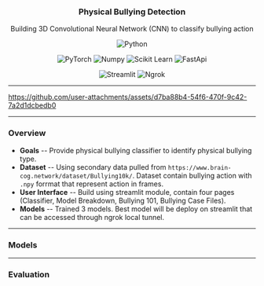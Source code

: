 <p align="center">
  <h3 align="center">Physical Bullying Detection</h3>
</p>


<p align="center">
  Building 3D Convolutional Neural Network (CNN) to classify bullying action
</p>

<p align="center">
    <img alt="Python" title="Python" src="https://img.shields.io/badge/python-3670A0?style=for-the-badge&logo=python&logoColor=ffdd54"/>
</p>

<p align="center">
    <img alt="PyTorch" src="https://img.shields.io/badge/PyTorch-ee4c2c?logo=pytorch&logoColor=white">
  <img alt="Numpy" title="Numpy" src="https://img.shields.io/badge/NumPy-4DABCF?logo=numpy&logoColor=fff"/>
    <img alt="Scikit Learn" title="Scikit Learn" src="https://img.shields.io/badge/Scikit%20Learn-F38020?logo=scikitlearn&logoColor=white"/>
  <img alt="FastApi" src="https://img.shields.io/badge/FastAPI-009485.svg?logo=fastapi&logoColor=white">
</p>

<p align="center">
    <img alt="Streamlit" title="Streamlit" src="https://img.shields.io/badge/Streamlit-%23DD0031.svg?logo=streamlit&logoColor=white"/>
  <img alt="Ngrok" title="Ngrok" src="https://img.shields.io/badge/Ngrok-512BD4?logo=ngrok&logoColor=fff"/>
</p>

---

https://github.com/user-attachments/assets/d7ba88b4-54f6-470f-9c42-7a2d1dcbedb0

---

### Overview
- **Goals** -- Provide physical bullying classifier to identify physical bullying type.
- **Dataset** -- Using secondary data pulled from `https://www.brain-cog.network/dataset/Bullying10k/`. Dataset contain bullying action with `.npy` forrmat that represent action in frames.
- **User Interface** -- Build using streamlit module, contain four pages (Classifier, Model Breakdown, Bullying 101, Bullying Case Files).
- **Models** -- Trained 3 models. Best model will be deploy on streamlit that can be accessed through ngrok local tunnel.

---

### Models

--- 

### Evaluation

